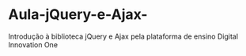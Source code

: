 # Aula-jQuery-e-Ajax-
Introdução à biblioteca jQuery e Ajax pela plataforma de ensino Digital Innovation One
